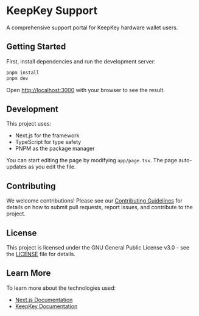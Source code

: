# KeepKey Support

A comprehensive support portal for KeepKey hardware wallet users.

## Getting Started

First, install dependencies and run the development server:

```bash
pnpm install
pnpm dev
```

Open [http://localhost:3000](http://localhost:3000) with your browser to see the result.

## Development

This project uses:
- Next.js for the framework
- TypeScript for type safety
- PNPM as the package manager

You can start editing the page by modifying `app/page.tsx`. The page auto-updates as you edit the file.

## Contributing

We welcome contributions! Please see our [Contributing Guidelines](CONTRIBUTING.md) for details on how to submit pull requests, report issues, and contribute to the project.

## License

This project is licensed under the GNU General Public License v3.0 - see the [LICENSE](LICENSE) file for details.

## Learn More

To learn more about the technologies used:
- [Next.js Documentation](https://nextjs.org/docs)
- [KeepKey Documentation](https://keepkey.com/docs)
